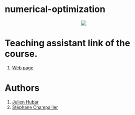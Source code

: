 # numerical-optimization
<p align="center">
  <img src= https://github.com/julien1941/numerical-optimization/blob/master/image/tenor.gif/>
</p>



# Teaching assistant link of the course.
1. [Web page](https://people.montefiore.uliege.be/mberger/)
# Authors
1. [Julien Hubar](https://github.com/julien1941)
1. [Stéphane Champailler](https://github.com/wiz21b)
